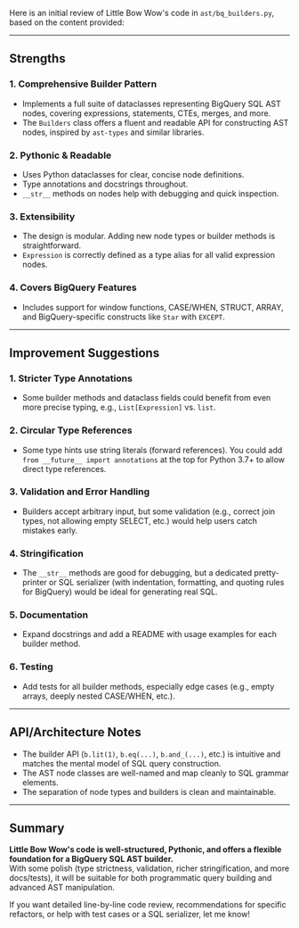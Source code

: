 Here is an initial review of Little Bow Wow's code in `ast/bq_builders.py`, based on the content provided:

---

## **Strengths**

### 1. **Comprehensive Builder Pattern**
- Implements a full suite of dataclasses representing BigQuery SQL AST nodes, covering expressions, statements, CTEs, merges, and more.
- The `Builders` class offers a fluent and readable API for constructing AST nodes, inspired by `ast-types` and similar libraries.

### 2. **Pythonic & Readable**
- Uses Python dataclasses for clear, concise node definitions.
- Type annotations and docstrings throughout.
- `__str__` methods on nodes help with debugging and quick inspection.

### 3. **Extensibility**
- The design is modular. Adding new node types or builder methods is straightforward.
- `Expression` is correctly defined as a type alias for all valid expression nodes.

### 4. **Covers BigQuery Features**
- Includes support for window functions, CASE/WHEN, STRUCT, ARRAY, and BigQuery-specific constructs like `Star` with `EXCEPT`.

---

## **Improvement Suggestions**

### 1. **Stricter Type Annotations**
- Some builder methods and dataclass fields could benefit from even more precise typing, e.g., `List[Expression]` vs. `list`.

### 2. **Circular Type References**
- Some type hints use string literals (forward references). You could add `from __future__ import annotations` at the top for Python 3.7+ to allow direct type references.

### 3. **Validation and Error Handling**
- Builders accept arbitrary input, but some validation (e.g., correct join types, not allowing empty SELECT, etc.) would help users catch mistakes early.

### 4. **Stringification**
- The `__str__` methods are good for debugging, but a dedicated pretty-printer or SQL serializer (with indentation, formatting, and quoting rules for BigQuery) would be ideal for generating real SQL.

### 5. **Documentation**
- Expand docstrings and add a README with usage examples for each builder method.

### 6. **Testing**
- Add tests for all builder methods, especially edge cases (e.g., empty arrays, deeply nested CASE/WHEN, etc.).

---

## **API/Architecture Notes**

- The builder API (`b.lit(1)`, `b.eq(...)`, `b.and_(...)`, etc.) is intuitive and matches the mental model of SQL query construction.
- The AST node classes are well-named and map cleanly to SQL grammar elements.
- The separation of node types and builders is clean and maintainable.

---

## **Summary**

**Little Bow Wow's code is well-structured, Pythonic, and offers a flexible foundation for a BigQuery SQL AST builder.**  
With some polish (type strictness, validation, richer stringification, and more docs/tests), it will be suitable for both programmatic query building and advanced AST manipulation.

If you want detailed line-by-line code review, recommendations for specific refactors, or help with test cases or a SQL serializer, let me know!
